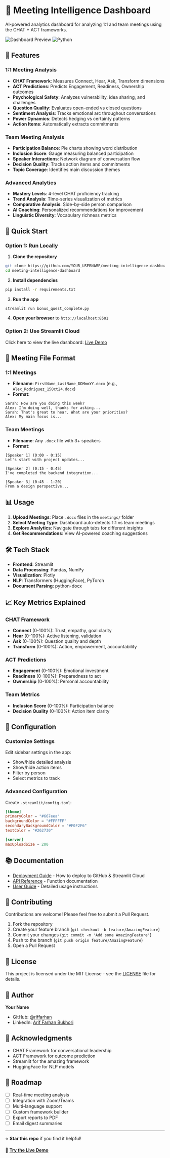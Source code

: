 # 🎯 Meeting Intelligence Dashboard

AI-powered analytics dashboard for analyzing 1:1 and team meetings using the CHAT + ACT frameworks.

![Dashboard Preview](https://img.shields.io/badge/streamlit-FF4B4B?style=for-the-badge&logo=streamlit&logoColor=white)
![Python](https://img.shields.io/badge/python-3.8+-blue?style=for-the-badge&logo=python&logoColor=white)

## 🌟 Features

### 1:1 Meeting Analysis
- **CHAT Framework**: Measures Connect, Hear, Ask, Transform dimensions
- **ACT Predictions**: Predicts Engagement, Readiness, Ownership outcomes
- **Psychological Safety**: Analyzes vulnerability, idea sharing, and challenges
- **Question Quality**: Evaluates open-ended vs closed questions
- **Sentiment Analysis**: Tracks emotional arc throughout conversations
- **Power Dynamics**: Detects hedging vs certainty patterns
- **Action Items**: Automatically extracts commitments

### Team Meeting Analysis
- **Participation Balance**: Pie charts showing word distribution
- **Inclusion Score**: Gauge measuring balanced participation
- **Speaker Interactions**: Network diagram of conversation flow
- **Decision Quality**: Tracks action items and commitments
- **Topic Coverage**: Identifies main discussion themes

### Advanced Analytics
- **Mastery Levels**: 4-level CHAT proficiency tracking
- **Trend Analysis**: Time-series visualization of metrics
- **Comparative Analysis**: Side-by-side person comparison
- **AI Coaching**: Personalized recommendations for improvement
- **Linguistic Diversity**: Vocabulary richness metrics

## 🚀 Quick Start

### Option 1: Run Locally

1. **Clone the repository**
```bash
git clone https://github.com/YOUR_USERNAME/meeting-intelligence-dashboard.git
cd meeting-intelligence-dashboard
```

2. **Install dependencies**
```bash
pip install -r requirements.txt
```

3. **Run the app**
```bash
streamlit run bonus_quest_complete.py
```

4. **Open your browser** to `http://localhost:8501`

### Option 2: Use Streamlit Cloud

Click here to view the live dashboard: [Live Demo]([https://your-app-name.streamlit.app](https://meeting-intelligence-dashboard-w4rz4ctwfxlpr75bgvwwjf.streamlit.app/))

## 📁 Meeting File Format

### 1:1 Meetings
- **Filename**: `FirstName_LastName_DDMmmYY.docx` (e.g., `Alex_Rodriguez_15Oct24.docx`)
- **Format**: 
```
Sarah: How are you doing this week?
Alex: I'm doing well, thanks for asking...
Sarah: That's great to hear. What are your priorities?
Alex: My main focus is...
```

### Team Meetings
- **Filename**: Any `.docx` file with 3+ speakers
- **Format**:
```
[Speaker 1] (0:00 - 0:15)
Let's start with project updates...

[Speaker 2] (0:15 - 0:45)
I've completed the backend integration...

[Speaker 3] (0:45 - 1:20)
From a design perspective...
```

## 📊 Usage

1. **Upload Meetings**: Place `.docx` files in the `meetings/` folder
2. **Select Meeting Type**: Dashboard auto-detects 1:1 vs team meetings
3. **Explore Analytics**: Navigate through tabs for different insights
4. **Get Recommendations**: View AI-powered coaching suggestions

## 🛠️ Tech Stack

- **Frontend**: Streamlit
- **Data Processing**: Pandas, NumPy
- **Visualization**: Plotly
- **NLP**: Transformers (HuggingFace), PyTorch
- **Document Parsing**: python-docx

## 📈 Key Metrics Explained

### CHAT Framework
- **Connect** (0-100%): Trust, empathy, goal clarity
- **Hear** (0-100%): Active listening, validation
- **Ask** (0-100%): Question quality and depth
- **Transform** (0-100%): Action, empowerment, accountability

### ACT Predictions
- **Engagement** (0-100%): Emotional investment
- **Readiness** (0-100%): Preparedness to act
- **Ownership** (0-100%): Personal accountability

### Team Metrics
- **Inclusion Score** (0-100%): Participation balance
- **Decision Quality** (0-100%): Action item clarity

## 🔧 Configuration

### Customize Settings

Edit sidebar settings in the app:
- Show/hide detailed analysis
- Show/hide action items
- Filter by person
- Select metrics to track

### Advanced Configuration

Create `.streamlit/config.toml`:
```toml
[theme]
primaryColor = "#667eea"
backgroundColor = "#FFFFFF"
secondaryBackgroundColor = "#F0F2F6"
textColor = "#262730"

[server]
maxUploadSize = 200
```

## 📚 Documentation

- [Deployment Guide](DEPLOYMENT_GUIDE.md) - How to deploy to GitHub & Streamlit Cloud
- [API Reference](docs/API.md) - Function documentation
- [User Guide](docs/USER_GUIDE.md) - Detailed usage instructions

## 🤝 Contributing

Contributions are welcome! Please feel free to submit a Pull Request.

1. Fork the repository
2. Create your feature branch (`git checkout -b feature/AmazingFeature`)
3. Commit your changes (`git commit -m 'Add some AmazingFeature'`)
4. Push to the branch (`git push origin feature/AmazingFeature`)
5. Open a Pull Request

## 📝 License

This project is licensed under the MIT License - see the [LICENSE](LICENSE) file for details.

## 👤 Author

**Your Name**
- GitHub: [@riffarhan]((https://github.com/riffarhan))
- LinkedIn: [Arif Farhan Bukhori](https://www.linkedin.com/in/farhanbukhori/)

## 🙏 Acknowledgments

- CHAT Framework for conversational leadership
- ACT Framework for outcome prediction
- Streamlit for the amazing framework
- HuggingFace for NLP models

## 🔮 Roadmap

- [ ] Real-time meeting analysis
- [ ] Integration with Zoom/Teams
- [ ] Multi-language support
- [ ] Custom framework builder
- [ ] Export reports to PDF
- [ ] Email digest summaries

---

⭐ **Star this repo** if you find it helpful!

🎯 **[Try the Live Demo](https://your-app-name.streamlit.app)**
